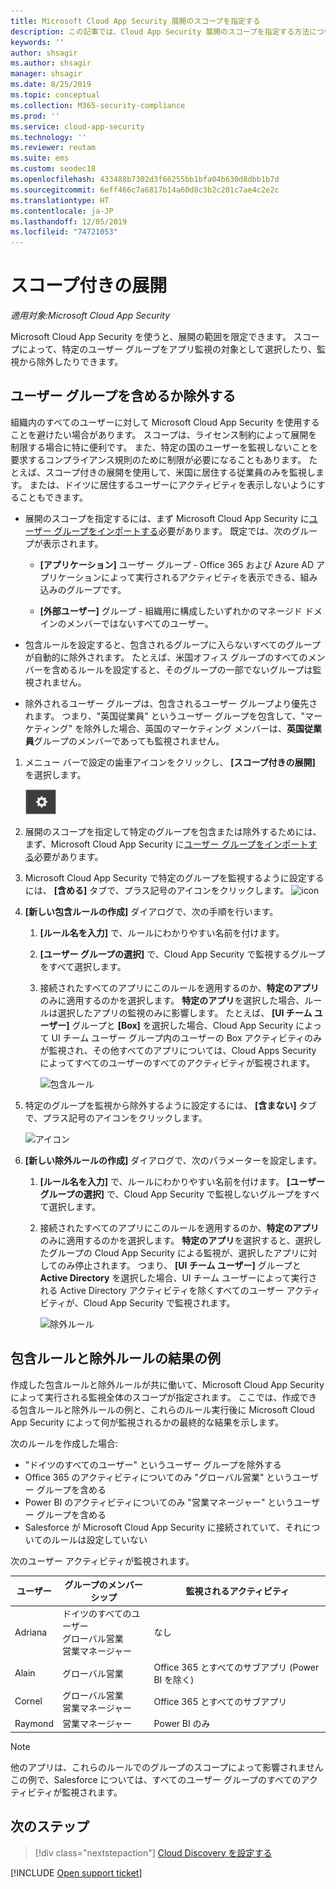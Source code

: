 ```yaml
---
title: Microsoft Cloud App Security 展開のスコープを指定する
description: この記事では、Cloud App Security 展開のスコープを指定する方法について説明します。特定のユーザーまたはグループを含めたり除外したりできます。
keywords: ''
author: shsagir
ms.author: shsagir
manager: shsagir
ms.date: 8/25/2019
ms.topic: conceptual
ms.collection: M365-security-compliance
ms.prod: ''
ms.service: cloud-app-security
ms.technology: ''
ms.reviewer: reutam
ms.suite: ems
ms.custom: seodec18
ms.openlocfilehash: 433488b7302d3f66255bb1bfa04b630d8dbb1b7d
ms.sourcegitcommit: 6eff466c7a6817b14a60d8c3b2c201c7ae4c2e2c
ms.translationtype: HT
ms.contentlocale: ja-JP
ms.lasthandoff: 12/05/2019
ms.locfileid: "74721053"
---
```

# <a name="scoped-deployment"></a>スコープ付きの展開 <a name="scoped-deployment"></a> 

*適用対象:Microsoft Cloud App Security*

Microsoft Cloud App Security を使うと、展開の範囲を限定できます。 スコープによって、特定のユーザー グループをアプリ監視の対象として選択したり、監視から除外したりできます。

## <a name="include-or-exclude-user-groups"></a>ユーザー グループを含めるか除外する

組織内のすべてのユーザーに対して Microsoft Cloud App Security を使用することを避けたい場合があります。 スコープは、ライセンス制約によって展開を制限する場合に特に便利です。 また、特定の国のユーザーを監視しないことを要求するコンプライアンス規則のために制限が必要になることもあります。 たとえば、スコープ付きの展開を使用して、米国に居住する従業員のみを監視します。 または、ドイツに居住するユーザーにアクティビティを表示しないようにすることもできます。

- 展開のスコープを指定するには、まず Microsoft Cloud App Security に[ユーザー グループをインポートする](user-groups.md)必要があります。 既定では、次のグループが表示されます。

  - **[アプリケーション]** ユーザー グループ - Office 365 および Azure AD アプリケーションによって実行されるアクティビティを表示できる、組み込みのグループです。

  - **[外部ユーザー]** グループ - 組織用に構成したいずれかのマネージド ドメインのメンバーではないすべてのユーザー。

- 包含ルールを設定すると、包含されるグループに入らないすべてのグループが自動的に除外されます。 たとえば、米国オフィス グループのすべてのメンバーを含めるルールを設定すると、そのグループの一部でないグループは監視されません。

- 除外されるユーザー グループは、包含されるユーザー グループより優先されます。 つまり、"英国従業員" というユーザー グループを包含して、"マーケティング" を除外した場合、英国のマーケティング メンバーは、**英国従業員**グループのメンバーであっても監視されません。

1. メニュー バーで設定の歯車アイコンをクリックし、 **[スコープ付きの展開]** を選択します。

    ![[設定] アイコン](media/settings-icon.png "設定アイコン")

2. 展開のスコープを指定して特定のグループを包含または除外するためには、まず、Microsoft Cloud App Security に[ユーザー グループをインポートする](user-groups.md)必要があります。

3. Microsoft Cloud App Security で特定のグループを監視するように設定するには、 **[含める]** タブで、プラス記号のアイコンをクリックします。
    ![icon](media/plus-icon.png)

4. **[新しい包含ルールの作成]** ダイアログで、次の手順を行います。

    1. **[ルール名を入力]** で、ルールにわかりやすい名前を付けます。
    2. **[ユーザー グループの選択]** で、Cloud App Security で監視するグループをすべて選択します。
    3. 接続されたすべてのアプリにこのルールを適用するのか、**特定のアプリ**のみに適用するのかを選択します。 **特定のアプリ**を選択した場合、ルールは選択したアプリの監視のみに影響します。 たとえば、 **[UI チーム ユーザー]** グループと **[Box]** を選択した場合、Cloud App Security によって UI チーム ユーザー グループ内のユーザーの Box アクティビティのみが監視され、その他すべてのアプリについては、Cloud Apps Security によってすべてのユーザーのすべてのアクティビティが監視されます。

        ![包含ルール](media/include-rule.png)

5. 特定のグループを監視から除外するように設定するには、 **[含まない]** タブで、プラス記号のアイコンをクリックします。

   ![アイコン](media/plus-icon.png)

6. **[新しい除外ルールの作成]** ダイアログで、次のパラメーターを設定します。

    1. **[ルール名を入力]** で、ルールにわかりやすい名前を付けます。
    **[ユーザー グループの選択]** で、Cloud App Security で監視しないグループをすべて選択します。
    2. 接続されたすべてのアプリにこのルールを適用するのか、**特定のアプリ**のみに適用するのかを選択します。 **特定のアプリ**を選択すると、選択したグループの Cloud App Security による監視が、選択したアプリに対してのみ停止されます。 つまり、 **[UI チーム ユーザー]** グループと **Active Directory** を選択した場合、UI チーム ユーザーによって実行される Active Directory アクティビティを除くすべてのユーザー アクティビティが、Cloud App Security で監視されます。

       ![除外ルール](media/exclude-rule.png)

## <a name="example-results-for-include-and-exclude-rules"></a>包含ルールと除外ルールの結果の例

作成した包含ルールと除外ルールが共に働いて、Microsoft Cloud App Security によって実行される監視全体のスコープが指定されます。 ここでは、作成できる包含ルールと除外ルールの例と、これらのルール実行後に Microsoft Cloud App Security によって何が監視されるかの最終的な結果を示します。

次のルールを作成した場合:

- "ドイツのすべてのユーザー" というユーザー グループを除外する
- Office 365 のアクティビティについてのみ "グローバル営業" というユーザー グループを含める
- Power BI のアクティビティについてのみ "営業マネージャー" というユーザー グループを含める
- Salesforce が Microsoft Cloud App Security に接続されていて、それについてのルールは設定していない

次のユーザー アクティビティが監視されます。

|ユーザー|グループのメンバーシップ|監視されるアクティビティ|
|----|----|----|
|Adriana|ドイツのすべてのユーザー<br />グローバル営業<br />営業マネージャー|なし|
|Alain|グローバル営業|Office 365 とすべてのサブアプリ (Power BI を除く)|
|Cornel|グローバル営業<br />営業マネージャー|Office 365 とすべてのサブアプリ|
|Raymond|営業マネージャー|Power BI のみ|

> [!NOTE]
> 他のアプリは、これらのルールでのグループのスコープによって影響されません
> この例で、Salesforce については、すべてのユーザー グループのすべてのアクティビティが監視されます。

## <a name="next-steps"></a>次のステップ

> [!div class="nextstepaction"]
> [Cloud Discovery を設定する](set-up-cloud-discovery.md)

[!INCLUDE [Open support ticket](includes/support.md)]  
